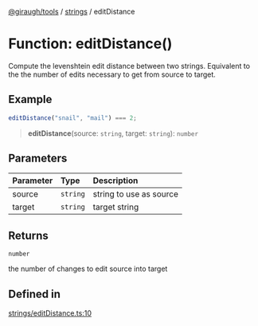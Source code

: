 [@giraugh/tools](../../modules.md) / [strings](../strings.md) / editDistance

# Function: editDistance()

Compute the levenshtein edit distance between two strings.
Equivalent to the the number of edits necessary to get from source to target.

## Example

```ts
editDistance("snail", "mail") === 2;
```

> **editDistance**(source: `string`, target: `string`): `number`

## Parameters

| Parameter | Type     | Description             |
| :-------- | :------- | :---------------------- |
| source    | `string` | string to use as source |
| target    | `string` | target string           |

## Returns

`number`

the number of changes to edit source into target

## Defined in

[strings/editDistance.ts:10](https://github.com/giraugh/tools/blob/a6c3d4a/lib/strings/editDistance.ts#L10)
